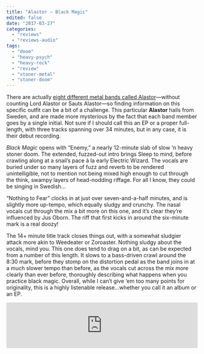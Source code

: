 ```yaml
---
title: "Alastor – Black Magic"
edited: false
date: "2017-03-27"
categories:
  - "reviews"
  - "reviews-audio"
tags:
  - "doom"
  - "heavy-psych"
  - "heavy-rock"
  - "review"
  - "stoner-metal"
  - "stoner-doom"
---
```


There are actually [eight different metal bands called Alastor](http://www.metal-archives.com/search?searchString=alastor&type=band_name)—without counting Lord Alastor or Sauts Alastor—so finding information on this specific outfit can be a bit of a challenge. This particular **Alastor** hails from Sweden, and are made more mysterious by the fact that each band member goes by a single initial. Not sure if I should call this an EP or a proper full-length, with three tracks spanning over 34 minutes, but in any case, it is their debut recording.

_Black Magic_ opens with “Enemy,” a nearly 12-minute slab of slow ‘n heavy stoner doom. The extended, fuzzed-out intro brings Sleep to mind, before crawling along at a snail’s pace à la early Electric Wizard. The vocals are buried under so many layers of fuzz and reverb to be rendered unintelligible, not to mention not being mixed high enough to cut through the think, swampy layers of head-nodding riffage. For all I know, they could be singing in Swedish…

“Nothing to Fear” clocks in at just over seven-and-a-half minutes, and is slightly more up-tempo, which equally sludgy and crunchy. The nasal vocals cut through the mix a bit more on this one, and it’s clear they’re influenced by Jus Oborn. The riff that first kicks in around the six-minute mark is a real doozy!

The 14+ minute title track closes things out, with a somewhat sludgier attack more akin to Weedeater or Zoroaster. Nothing sludgy about the vocals, mind you. This one does tend to drag on a bit, as can be expected from a number of this length. It slows to a bass-driven crawl around the 8:30 mark, before they stomp on the distortion pedal as the band joins in at a much slower tempo than before, as the vocals cut across the mix more clearly than ever before, thoroughly describing what happens when you practice black magic. Overall, while I can’t give ‘em too many points for originality, this is a highly listenable release…whether you call it an album or an EP.

<iframe style="border: 0; width: 100%; height: 120px;" src="https://bandcamp.com/EmbeddedPlayer/album=3468721229/size=large/bgcol=ffffff/linkcol=0687f5/tracklist=false/artwork=small/transparent=true/" width="300" height="150" seamless=""><a href="http://alastordoom.bandcamp.com/album/black-magic">Black Magic by Alastor</a></iframe>
